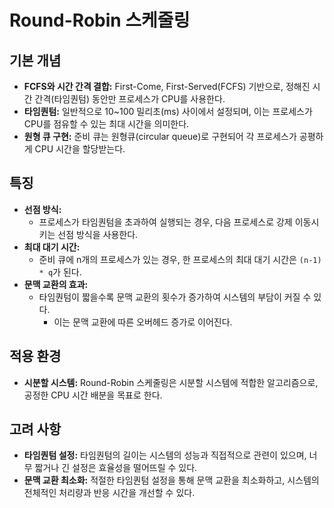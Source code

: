 # Round-Robin 스케줄링


## 기본 개념
- **FCFS와 시간 간격 결합:** First-Come, First-Served(FCFS) 기반으로, 정해진 시간 간격(타임퀀텀) 동안만 프로세스가 CPU를 사용한다.
- **타임퀀텀:** 일반적으로 10~100 밀리초(ms) 사이에서 설정되며, 이는 프로세스가 CPU를 점유할 수 있는 최대 시간을 의미한다.
- **원형 큐 구현:** 준비 큐는 원형큐(circular queue)로 구현되어 각 프로세스가 공평하게 CPU 시간을 할당받는다.

## 특징
- **선점 방식:** 
  - 프로세스가 타임퀀텀을 초과하여 실행되는 경우, 다음 프로세스로 강제 이동시키는 선점 방식을 사용한다.
- **최대 대기 시간:** 
  - 준비 큐에 n개의 프로세스가 있는 경우, 한 프로세스의 최대 대기 시간은 `(n-1) * q`가 된다.
- **문맥 교환의 효과:** 
  - 타임퀀텀이 짧을수록 문맥 교환의 횟수가 증가하여 시스템의 부담이 커질 수 있다. 
    - 이는 문맥 교환에 따른 오버헤드 증가로 이어진다.

## 적용 환경
- **시분할 시스템:** Round-Robin 스케줄링은 시분할 시스템에 적합한 알고리즘으로, 공정한 CPU 시간 배분을 목표로 한다.

## 고려 사항
- **타임퀀텀 설정:** 타임퀀텀의 길이는 시스템의 성능과 직접적으로 관련이 있으며, 너무 짧거나 긴 설정은 효율성을 떨어뜨릴 수 있다.
- **문맥 교환 최소화:** 적절한 타임퀀텀 설정을 통해 문맥 교환을 최소화하고, 시스템의 전체적인 처리량과 반응 시간을 개선할 수 있다.
